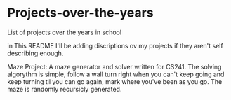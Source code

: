 # Projects-over-the-years
List of projects over the years in school

in This README I'll be adding discriptions ov my projects if they aren't self describing enough.


Maze Project: A maze generator and solver written for CS241. The solving algorythm is simple, follow a wall turn right when you can't keep going and keep turning til you can go again, mark where you've been as you go. The maze is randomly recursicly generated.


